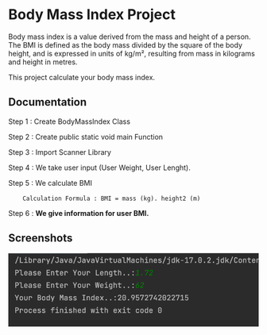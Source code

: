 # Body Mass Index Project

Body mass index is a value derived from the mass and height of a person. The BMI is defined as the body mass divided by the square of the body height, and is expressed in units of kg/m², resulting from mass in kilograms and height in metres.

This project calculate your body mass index.



## Documentation

Step 1 : Create BodyMassIndex Class

Step 2 : Create public static void main Function

Step 3 : Import Scanner Library

Step 4 : We take user input (User Weight, User Lenght).

Step 5 : We calculate BMI

        Calculation Formula : BMI = mass (kg). height2 (m)

Step 6 : **We give information for user BMI.**


## Screenshots
![alt text](output.png?raw=true)
